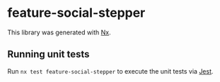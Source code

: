 # feature-social-stepper

This library was generated with [Nx](https://nx.dev).

## Running unit tests

Run `nx test feature-social-stepper` to execute the unit tests via [Jest](https://jestjs.io).
